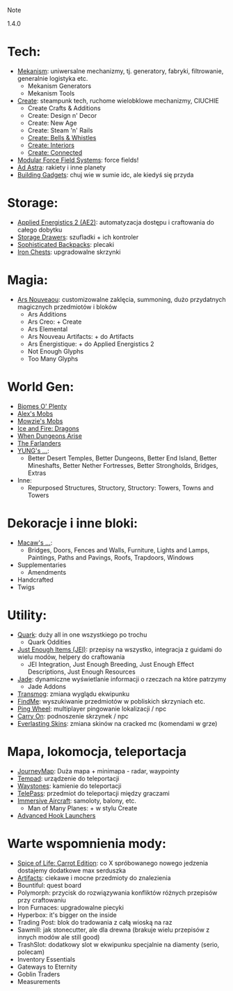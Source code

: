 > [!NOTE]
> 1.4.0

# Tech:

- [Mekanism](<https://www.curseforge.com/minecraft/mc-mods/mekanism>): uniwersalne mechanizmy, tj. generatory, fabryki, filtrowanie, generalnie logistyka etc.
  - Mekanism Generators
  - Mekanism Tools
- [Create](<https://www.curseforge.com/minecraft/mc-mods/create>): steampunk tech, ruchome wielobklowe mechanizmy, CIUCHIE
  - Create Crafts & Additions
  - Create: Design n' Decor
  - Create: New Age
  - Create: Steam 'n' Rails
  - [Create: Bells & Whistles](<https://www.curseforge.com/minecraft/mc-mods/bellsandwhistles>)
  - [Create: Interiors](<https://www.curseforge.com/minecraft/mc-mods/interiors>)
  - [Create: Connected](<https://www.curseforge.com/minecraft/mc-mods/create-connected>)
- [Modular Force Field Systems](<https://www.curseforge.com/minecraft/mc-mods/mffs>): force fields!
- [Ad Astra](<https://www.curseforge.com/minecraft/mc-mods/ad-astra>): rakiety i inne planety
- [Building Gadgets](<https://www.curseforge.com/minecraft/mc-mods/building-gadgets>): chuj wie w sumie idc, ale kiedyś się przyda

# Storage:

- [Applied Energistics 2 (AE2)](<https://www.curseforge.com/minecraft/mc-mods/applied-energistics-2>): automatyzacja dostępu i craftowania do całego dobytku
- [Storage Drawers](<https://www.curseforge.com/minecraft/mc-mods/storage-drawers>): szufladki + ich kontroler
- [Sophisticated Backpacks](<https://www.curseforge.com/minecraft/mc-mods/sophisticated-backpacks>): plecaki
- [Iron Chests](<https://www.curseforge.com/minecraft/mc-mods/iron-chests>): upgradowalne skrzynki

# Magia:

- [Ars Nouveaou](<https://www.curseforge.com/minecraft/mc-mods/ars-nouveau>): customizowalne zaklęcia, summoning, dużo przydatnych magicznych przedmiotów i bloków
  - Ars Additions
  - Ars Creo: + Create
  - Ars Elemental
  - Ars Nouveau Artifacts: + do Artifacts
  - Ars Énergistique: + do Applied Energistics 2
  - Not Enough Glyphs
  - Too Many Glyphs

# World Gen:

- [Biomes O' Plenty](<https://www.curseforge.com/minecraft/mc-mods/biomes-o-plenty>)
- [Alex's Mobs](<https://www.curseforge.com/minecraft/mc-mods/alexs-mobs>)
- [Mowzie's Mobs](<https://www.curseforge.com/minecraft/mc-mods/mowzies-mobs>)
- [Ice and Fire: Dragons](<https://www.curseforge.com/minecraft/mc-mods/ice-and-fire-dragons>)
- [When Dungeons Arise](<https://www.curseforge.com/minecraft/mc-mods/when-dungeons-arise>)
- [The Farlanders](<https://www.curseforge.com/minecraft/mc-mods/farlanders>)
- [YUNG's ...](<https://www.curseforge.com/members/yungnickyoung/projects?page=1&pageSize=20&sortBy=TotalDownloads&sortOrder=Desc&classIds=6>):
  - Better Desert Temples, Better Dungeons, Better End Island, Better Mineshafts, Better Nether Fortresses, Better Strongholds, Bridges, Extras
- Inne:
  - Repurposed Structures, Structory, Structory: Towers, Towns and Towers

# Dekoracje i inne bloki:

- [Macaw's ...](<https://www.curseforge.com/members/sketch_macaw/projects?page=1&pageSize=20&sortBy=TotalDownloads&sortOrder=Desc&classIds=6>):
  - Bridges, Doors, Fences and Walls, Furniture, Lights and Lamps, Paintings, Paths and Pavings, Roofs, Trapdoors, Windows
- Supplementaries
  - Amendments
- Handcrafted
- Twigs

# Utility:

- [Quark](<https://www.curseforge.com/minecraft/mc-mods/quark>): duży all in one wszystkiego po trochu
  - Quark Oddities
- [Just Enough Items (JEI)](<https://www.curseforge.com/minecraft/mc-mods/jei>): przepisy na wszystko, integracja z guidami do wielu modów, helpery do craftowania
  - JEI Integration, Just Enough Breeding, Just Enough Effect Descriptions, Just Enough Resources
- [Jade](<https://www.curseforge.com/minecraft/mc-mods/jade>): dynamiczne wyświetlanie informacji o rzeczach na które patrzymy
  - Jade Addons
- [Transmog](<https://www.curseforge.com/minecraft/mc-mods/transmog>): zmiana wyglądu ekwipunku
- [FindMe](<https://www.curseforge.com/minecraft/mc-mods/findme>): wyszukiwanie przedmiotów w pobliskich skrzyniach etc.
- [Ping Wheel](<https://www.curseforge.com/minecraft/mc-mods/ping-wheel>): multiplayer pingowanie lokalizacji / npc
- [Carry On](<https://www.curseforge.com/minecraft/mc-mods/carry-on>): podnoszenie skrzynek / npc
- [Everlasting Skins](<https://www.curseforge.com/minecraft/mc-mods/everlasting-skins>): zmiana skinów na cracked mc (komendami w grze)

# Mapa, lokomocja, teleportacja

- [JourneyMap](<https://www.curseforge.com/minecraft/mc-mods/journeymap>): Duża mapa + minimapa - radar, waypointy
- [Tempad](<https://www.curseforge.com/minecraft/mc-mods/tempad>): urządzenie do teleportacji
- [Waystones](<https://www.curseforge.com/minecraft/mc-mods/waystones>): kamienie do teleportacji
- [TelePass](<https://www.curseforge.com/minecraft/mc-mods/telepass>): przedmiot do teleportacji między graczami
- [Immersive Aircraft](<https://www.curseforge.com/minecraft/mc-mods/immersive-aircraft>): samoloty, balony, etc.
  - Man of Many Planes: + w stylu Create
- [Advanced Hook Launchers](<https://www.curseforge.com/minecraft/mc-mods/advanced-hook-launchers>)

# Warte wspomnienia mody:

- [Spice of Life: Carrot Edition](<https://www.curseforge.com/minecraft/mc-mods/spice-of-life-carrot-edition>): co X spróbowanego nowego jedzenia dostajemy dodatkowe max serduszka
- [Artifacts](<https://www.curseforge.com/minecraft/mc-mods/artifacts>): ciekawe i mocne przedmioty do znalezienia
- Bountiful: quest board
- Polymorph: przycisk do rozwiązywania konfliktów różnych przepisów przy craftowaniu
- Iron Furnaces: upgradowalne piecyki
- Hyperbox: it's bigger on the inside
- Trading Post: blok do tradowania z całą wioską na raz
- Sawmill: jak stonecutter, ale dla drewna (brakuje wielu przepisów z innych modów ale still good)
- TrashSlot: dodatkowy slot w ekwipunku specjalnie na diamenty (serio, polecam)
- Inventory Essentials
- Gateways to Eternity
- Goblin Traders
- Measurements
